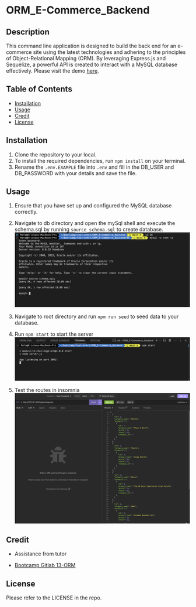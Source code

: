 # ORM_E-Commerce_Backend
## Description

This command line application is designed to build the back end for an e-commerce site using the latest technologies and adhering to the principles of Object-Relational Mapping (ORM). By leveraging Express.js and Sequelize, a powerful API is created to interact with a MySQL database effectively.
Please visit the demo [here]().

## Table of Contents
- [Installation](#installation)
- [Usage](#usage)
- [Credit](#credit)
- [License](#license)

## Installation
1. Clone the repository to your local.
2. To install the required dependencies, run `npm install` on your terminal.
3. Rename the `.env.EXAMPLE` file into `.env` and fill in the DB_USER and DB_PASSWORD with your details and save the file.


## Usage 
1. Ensure that you have set up and configured the MySQL database correctly.

2. Navigate to db directory and open the mySql shell and execute the schema.sql by running `source schema.sql` to create database.
![execute_schema.sql](./images/image_1.png)

3. Navigate to root directory and run `npm run seed` to seed data to your database.

4. Run `npm start` to start the server
![start_server](./images/image_2.png)

5. Test the routes in insomnia
![test_route](./images/image_3.png)


## Credit
- Assistance from tutor 

- [Bootcamp Gitlab 13-ORM](https://git.bootcampcontent.com/University-of-Adelaide/UADEL-VIRT-FSF-PT-03-2023-U-LOLC/-/tree/main/13-ORM/02-Challenge)

## License
Please refer to the LICENSE in the repo.
